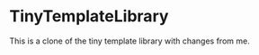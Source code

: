 TinyTemplateLibrary
===================

This is a clone of the tiny template library with changes from me.